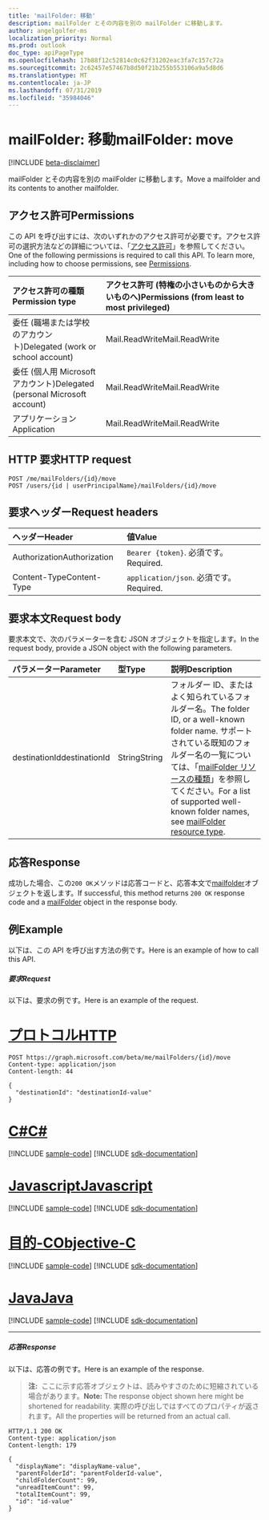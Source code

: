 ```yaml
---
title: 'mailFolder: 移動'
description: mailFolder とその内容を別の mailFolder に移動します。
author: angelgolfer-ms
localization_priority: Normal
ms.prod: outlook
doc_type: apiPageType
ms.openlocfilehash: 17b88f12c52814c0c62f31202eac3fa7c157c72a
ms.sourcegitcommit: 2c62457e57467b8d50f21b255b553106a9a5d8d6
ms.translationtype: MT
ms.contentlocale: ja-JP
ms.lasthandoff: 07/31/2019
ms.locfileid: "35984046"
---
```

# <a name="mailfolder-move"></a><span data-ttu-id="2ac48-103">mailFolder: 移動</span><span class="sxs-lookup"><span data-stu-id="2ac48-103">mailFolder: move</span></span>

[!INCLUDE [beta-disclaimer](../../includes/beta-disclaimer.md)]

<span data-ttu-id="2ac48-104">mailFolder とその内容を別の mailFolder に移動します。</span><span class="sxs-lookup"><span data-stu-id="2ac48-104">Move a mailfolder and its contents to another mailfolder.</span></span>

## <a name="permissions"></a><span data-ttu-id="2ac48-105">アクセス許可</span><span class="sxs-lookup"><span data-stu-id="2ac48-105">Permissions</span></span>

<span data-ttu-id="2ac48-p101">この API を呼び出すには、次のいずれかのアクセス許可が必要です。アクセス許可の選択方法などの詳細については、「[アクセス許可](/graph/permissions-reference)」を参照してください。</span><span class="sxs-lookup"><span data-stu-id="2ac48-p101">One of the following permissions is required to call this API. To learn more, including how to choose permissions, see [Permissions](/graph/permissions-reference).</span></span>

| <span data-ttu-id="2ac48-108">アクセス許可の種類</span><span class="sxs-lookup"><span data-stu-id="2ac48-108">Permission type</span></span> | <span data-ttu-id="2ac48-109">アクセス許可 (特権の小さいものから大きいものへ)</span><span class="sxs-lookup"><span data-stu-id="2ac48-109">Permissions (from least to most privileged)</span></span> |
|:----------------|:--------------------------------------------|
|<span data-ttu-id="2ac48-110">委任 (職場または学校のアカウント)</span><span class="sxs-lookup"><span data-stu-id="2ac48-110">Delegated (work or school account)</span></span> | <span data-ttu-id="2ac48-111">Mail.ReadWrite</span><span class="sxs-lookup"><span data-stu-id="2ac48-111">Mail.ReadWrite</span></span>    |
|<span data-ttu-id="2ac48-112">委任 (個人用 Microsoft アカウント)</span><span class="sxs-lookup"><span data-stu-id="2ac48-112">Delegated (personal Microsoft account)</span></span> | <span data-ttu-id="2ac48-113">Mail.ReadWrite</span><span class="sxs-lookup"><span data-stu-id="2ac48-113">Mail.ReadWrite</span></span>    |
|<span data-ttu-id="2ac48-114">アプリケーション</span><span class="sxs-lookup"><span data-stu-id="2ac48-114">Application</span></span> | <span data-ttu-id="2ac48-115">Mail.ReadWrite</span><span class="sxs-lookup"><span data-stu-id="2ac48-115">Mail.ReadWrite</span></span> |

## <a name="http-request"></a><span data-ttu-id="2ac48-116">HTTP 要求</span><span class="sxs-lookup"><span data-stu-id="2ac48-116">HTTP request</span></span>

<!-- { "blockType": "ignored" } -->

```http
POST /me/mailFolders/{id}/move
POST /users/{id | userPrincipalName}/mailFolders/{id}/move
```

## <a name="request-headers"></a><span data-ttu-id="2ac48-117">要求ヘッダー</span><span class="sxs-lookup"><span data-stu-id="2ac48-117">Request headers</span></span>

| <span data-ttu-id="2ac48-118">ヘッダー</span><span class="sxs-lookup"><span data-stu-id="2ac48-118">Header</span></span> | <span data-ttu-id="2ac48-119">値</span><span class="sxs-lookup"><span data-stu-id="2ac48-119">Value</span></span> |
|:-------|:------|
| <span data-ttu-id="2ac48-120">Authorization</span><span class="sxs-lookup"><span data-stu-id="2ac48-120">Authorization</span></span> | <span data-ttu-id="2ac48-121">`Bearer {token}`.</span><span class="sxs-lookup"><span data-stu-id="2ac48-121"></span></span> <span data-ttu-id="2ac48-122">必須です。</span><span class="sxs-lookup"><span data-stu-id="2ac48-122">Required.</span></span> |
| <span data-ttu-id="2ac48-123">Content-Type</span><span class="sxs-lookup"><span data-stu-id="2ac48-123">Content-Type</span></span> | <span data-ttu-id="2ac48-124">`application/json`.</span><span class="sxs-lookup"><span data-stu-id="2ac48-124"></span></span> <span data-ttu-id="2ac48-125">必須です。</span><span class="sxs-lookup"><span data-stu-id="2ac48-125">Required.</span></span> |

## <a name="request-body"></a><span data-ttu-id="2ac48-126">要求本文</span><span class="sxs-lookup"><span data-stu-id="2ac48-126">Request body</span></span>

<span data-ttu-id="2ac48-127">要求本文で、次のパラメーターを含む JSON オブジェクトを指定します。</span><span class="sxs-lookup"><span data-stu-id="2ac48-127">In the request body, provide a JSON object with the following parameters.</span></span>

| <span data-ttu-id="2ac48-128">パラメーター</span><span class="sxs-lookup"><span data-stu-id="2ac48-128">Parameter</span></span> | <span data-ttu-id="2ac48-129">型</span><span class="sxs-lookup"><span data-stu-id="2ac48-129">Type</span></span> | <span data-ttu-id="2ac48-130">説明</span><span class="sxs-lookup"><span data-stu-id="2ac48-130">Description</span></span> |
|:----------|:-----|:------------|
|<span data-ttu-id="2ac48-131">destinationId</span><span class="sxs-lookup"><span data-stu-id="2ac48-131">destinationId</span></span>|<span data-ttu-id="2ac48-132">String</span><span class="sxs-lookup"><span data-stu-id="2ac48-132">String</span></span>|<span data-ttu-id="2ac48-133">フォルダー ID、またはよく知られているフォルダー名。</span><span class="sxs-lookup"><span data-stu-id="2ac48-133">The folder ID, or a well-known folder name.</span></span> <span data-ttu-id="2ac48-134">サポートされている既知のフォルダー名の一覧については、「[mailFolder リソースの種類](../resources/mailfolder.md)」を参照してください。</span><span class="sxs-lookup"><span data-stu-id="2ac48-134">For a list of supported well-known folder names, see [mailFolder resource type](../resources/mailfolder.md).</span></span>|

## <a name="response"></a><span data-ttu-id="2ac48-135">応答</span><span class="sxs-lookup"><span data-stu-id="2ac48-135">Response</span></span>

<span data-ttu-id="2ac48-136">成功した場合、この`200 OK`メソッドは応答コードと、応答本文で[mailfolder](../resources/mailfolder.md)オブジェクトを返します。</span><span class="sxs-lookup"><span data-stu-id="2ac48-136">If successful, this method returns `200 OK` response code and a [mailFolder](../resources/mailfolder.md) object in the response body.</span></span>

## <a name="example"></a><span data-ttu-id="2ac48-137">例</span><span class="sxs-lookup"><span data-stu-id="2ac48-137">Example</span></span>

<span data-ttu-id="2ac48-138">以下は、この API を呼び出す方法の例です。</span><span class="sxs-lookup"><span data-stu-id="2ac48-138">Here is an example of how to call this API.</span></span>

##### <a name="request"></a><span data-ttu-id="2ac48-139">要求</span><span class="sxs-lookup"><span data-stu-id="2ac48-139">Request</span></span>

<span data-ttu-id="2ac48-140">以下は、要求の例です。</span><span class="sxs-lookup"><span data-stu-id="2ac48-140">Here is an example of the request.</span></span>

# <a name="httptabhttp"></a>[<span data-ttu-id="2ac48-141">プロトコル</span><span class="sxs-lookup"><span data-stu-id="2ac48-141">HTTP</span></span>](#tab/http)
<!-- {
  "blockType": "request",
  "name": "mailfolder_move"
}-->

```http
POST https://graph.microsoft.com/beta/me/mailFolders/{id}/move
Content-type: application/json
Content-length: 44

{
  "destinationId": "destinationId-value"
}
```
# <a name="ctabcsharp"></a>[<span data-ttu-id="2ac48-142">C#</span><span class="sxs-lookup"><span data-stu-id="2ac48-142">C#</span></span>](#tab/csharp)
[!INCLUDE [sample-code](../includes/snippets/csharp/mailfolder-move-csharp-snippets.md)]
[!INCLUDE [sdk-documentation](../includes/snippets/snippets-sdk-documentation-link.md)]

# <a name="javascripttabjavascript"></a>[<span data-ttu-id="2ac48-143">Javascript</span><span class="sxs-lookup"><span data-stu-id="2ac48-143">Javascript</span></span>](#tab/javascript)
[!INCLUDE [sample-code](../includes/snippets/javascript/mailfolder-move-javascript-snippets.md)]
[!INCLUDE [sdk-documentation](../includes/snippets/snippets-sdk-documentation-link.md)]

# <a name="objective-ctabobjc"></a>[<span data-ttu-id="2ac48-144">目的-C</span><span class="sxs-lookup"><span data-stu-id="2ac48-144">Objective-C</span></span>](#tab/objc)
[!INCLUDE [sample-code](../includes/snippets/objc/mailfolder-move-objc-snippets.md)]
[!INCLUDE [sdk-documentation](../includes/snippets/snippets-sdk-documentation-link.md)]

# <a name="javatabjava"></a>[<span data-ttu-id="2ac48-145">Java</span><span class="sxs-lookup"><span data-stu-id="2ac48-145">Java</span></span>](#tab/java)
[!INCLUDE [sample-code](../includes/snippets/java/mailfolder-move-java-snippets.md)]
[!INCLUDE [sdk-documentation](../includes/snippets/snippets-sdk-documentation-link.md)]

---


##### <a name="response"></a><span data-ttu-id="2ac48-146">応答</span><span class="sxs-lookup"><span data-stu-id="2ac48-146">Response</span></span>

<span data-ttu-id="2ac48-147">以下は、応答の例です。</span><span class="sxs-lookup"><span data-stu-id="2ac48-147">Here is an example of the response.</span></span>

> <span data-ttu-id="2ac48-148">**注:**  ここに示す応答オブジェクトは、読みやすさのために短縮されている場合があります。</span><span class="sxs-lookup"><span data-stu-id="2ac48-148">**Note:** The response object shown here might be shortened for readability.</span></span> <span data-ttu-id="2ac48-149">実際の呼び出しではすべてのプロパティが返されます。</span><span class="sxs-lookup"><span data-stu-id="2ac48-149">All the properties will be returned from an actual call.</span></span>
<!-- {
  "blockType": "response",
  "truncated": true,
  "@odata.type": "microsoft.graph.mailFolder"
} -->

```http
HTTP/1.1 200 OK
Content-type: application/json
Content-length: 179

{
  "displayName": "displayName-value",
  "parentFolderId": "parentFolderId-value",
  "childFolderCount": 99,
  "unreadItemCount": 99,
  "totalItemCount": 99,
  "id": "id-value"
}
```

<!-- uuid: 8fcb5dbc-d5aa-4681-8e31-b001d5168d79
2015-10-25 14:57:30 UTC -->
<!--
{
  "type": "#page.annotation",
  "description": "mailFolder: move",
  "keywords": "",
  "section": "documentation",
  "tocPath": "",
  "suppressions": [
  ]
}
-->
